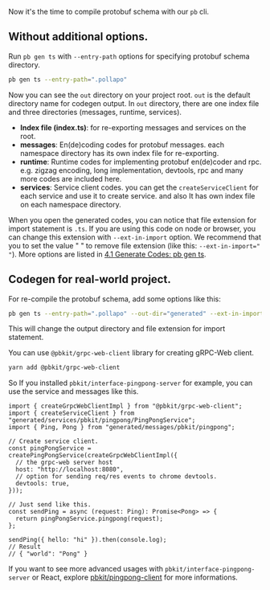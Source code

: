 Now it's the time to compile protobuf schema with our `pb` cli.

## Without additional options.

Run `pb gen ts` with `--entry-path` options for specifying protobuf schema
directory.

```bash
pb gen ts --entry-path=".pollapo"
```

Now you can see the `out` directory on your project root. `out` is the default
directory name for codegen output. In `out` directory, there are one index file
and three directories (messages, runtime, services).

- **Index file (index.ts)**: for re-exporting messages and services on the root.
- **messages**: En(de)coding codes for protobuf messages. each namespace
  directory has its own index file for re-exporting.
- **runtime**: Runtime codes for implementing protobuf en(de)coder and rpc. e.g.
  zigzag encoding, long implementation, devtools, rpc and many more codes are
  included here.
- **services**: Service client codes. you can get the `createServiceClient` for
  each service and use it to create service. and also It has own index file on
  each namespace directory.

When you open the generated codes, you can notice that file extension for import
statement is `.ts`. If you are using this code on node or browser, you can
change this extension with `--ext-in-import` option. We recommend that you to
set the value " " to remove file extension (like this: `--ext-in-import=" "`).
More options are listed in
[4.1 Generate Codes: pb gen ts](../pb/generate-codes#pb-gen-ts).

## Codegen for real-world project.

For re-compile the protobuf schema, add some options like this:

```bash
pb gen ts --entry-path=".pollapo" --out-dir="generated" --ext-in-import=" "
```

This will change the output directory and file extension for import statement.

You can use `@pbkit/grpc-web-client` library for creating gRPC-Web client.

```bash
yarn add @pbkit/grpc-web-client
```

So If you installed `pbkit/interface-pingpong-server` for example, you can use
the service and messages like this.

```tsx
import { createGrpcWebClientImpl } from "@pbkit/grpc-web-client";
import { createServiceClient } from "generated/services/pbkit/pingpong/PingPongService";
import { Ping, Pong } from "generated/messages/pbkit/pingpong";

// Create service client.
const pingPongService = createPingPongService(createGrpcWebClientImpl({
  // the grpc-web server host
  host: "http://localhost:8080",
  // option for sending req/res events to chrome devtools.
  devtools: true,
}));

// Just send like this.
const sendPing = async (request: Ping): Promise<Pong> => {
  return pingPongService.pingpong(request);
};

sendPing({ hello: "hi" }).then(console.log);
// Result
// { "world": "Pong" }
```

If you want to see more advanced usages with `pbkit/interface-pingpong-server`
or React, explore
[pbkit/pingpong-client](https://github.com/pbkit/pingpong-client) for more
informations.
